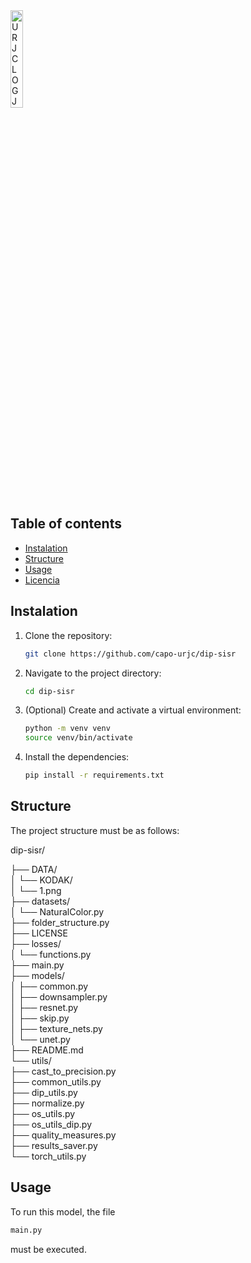 <img src="https://github.com/user-attachments/assets/53b39e41-0230-4d47-a404-f2daa143b3cd" alt="URJCLOG JPG-removebg-preview" width="20%">


## Table of contents

- [Instalation](#instalation)
- [Structure](#Structure)
- [Usage](#usage)
- [Licencia](#licencia)

## Instalation

1. Clone the repository:

   ```bash
   git clone https://github.com/capo-urjc/dip-sisr

2. Navigate to the project directory:

   ```bash
   cd dip-sisr

3. (Optional) Create and activate a virtual environment:
   ```bash
   python -m venv venv
   source venv/bin/activate  
   
4. Install the dependencies:
   ```bash
   pip install -r requirements.txt


## Structure
The project structure must be as follows:

dip-sisr/

├── DATA/  
│   └── KODAK/  
│       └── 1.png  
├── datasets/  
│   └── NaturalColor.py  
├── folder_structure.py  
├── LICENSE  
├── losses/  
│   └── functions.py  
├── main.py  
├── models/  
│   ├── common.py  
│   ├── downsampler.py  
│   ├── resnet.py  
│   ├── skip.py  
│   ├── texture_nets.py  
│   └── unet.py  
├── README.md  
└── utils/  
    ├── cast_to_precision.py  
    ├── common_utils.py  
    ├── dip_utils.py  
    ├── normalize.py  
    ├── os_utils.py  
    ├── os_utils_dip.py  
    ├── quality_measures.py  
    ├── results_saver.py  
    └── torch_utils.py  


## Usage
To run this model, the file 
   ```bash
   main.py
   ```

must be executed.  



